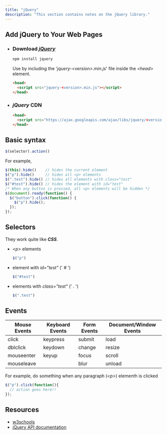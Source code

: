 ```yaml
---
title: "jQuery"
description: "This section contains notes on the jQuery library."
---
```


## Add jQuery to Your Web Pages

- ### Download [***jQuery***](https://jquery.com/download/)

  ```bash
  npm install jquery
  ```

  Use by including the '*jquery-\<version>.min.js*' file inside the *\<head>* element.

  ```html
  <head>
    <script src="jquery-<version>.min.js"></script>
  </head>
  ```

- ### ***jQuery*** CDN

  ```html
  <head>
    <script src="https://ajax.googleapis.com/ajax/libs/jquery/<version>/jquery.min.js"></script>
  </head>
  ```

## Basic syntax

```javascript
$(selector).action()
```

For example,

```javascript
$(this).hide()    // hides the current element
$("p").hide()     // hides all <p> elements
$(".test").hide() // hides all elements with class="test"
$("#test").hide() // hides the element with id="test"
/* When any button is pressed, all <p> elements will be hidden */
$(document).ready(function() {
  $("button").click(function() {
    $("p").hide();
  });
});
```

## Selectors

They work quite like ***CSS***.

- *\<p>* elements

  ```javascript
  $("p")
  ```

- element with *id="test"* (' *#* ')

  ```javascript
  $("#test")
  ```

- elements with *class="test"* (' *.* ')

  ```javascript
  $(".test")
  ```

## Events

| Mouse Events | Keyboard Events | Form Events | Document/Window Events |
| --- | --- | --- | --- |
| click | keypress | submit | load |
| dblclick | keydown | change | resize |
| mouseenter | keyup | focus | scroll |
| mouseleave |  | blur | unload |

For example, do something when any paragraph (*\<p>*) elementh is clicked

```javascript
$("p").click(function(){
  // action goes here!!
});
```

## Resources

- [w3schools](https://www.w3schools.com/jquery/default.asp)
- [jQuery API documentation](https://api.jquery.com)
